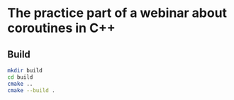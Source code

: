 # The practice part of a webinar about coroutines in C++

## Build

```bash
mkdir build
cd build
cmake ..
cmake --build .
```